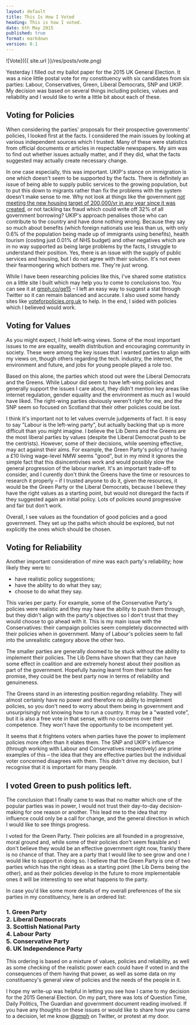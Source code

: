 ```yaml
---
layout: default
title: This Is How I Voted
heading: This is how I voted.
date: 6th May 2015
published: true
format: markdown
version: 0.1
---
```


![Vote]({{ site.url }}/res/posts/vote.png)

Yesterday I filled out my ballot paper for the 2015 UK General Election. It was a nice little postal vote for my constituency with six candidates from six parties: Labour, Conservatives, Green, Liberal Democrats, SNP and UKIP. My decision was based on several things including policies, values and reliability and I would like to write a little bit about each of these.

## Voting for Policies

When considering the parties' proposals for their prospective governments' policies, I looked first at the facts. I considered the main issues by looking at various independent sources which I trusted. Many of these were statistics from official documents or articles in respectable newspapers. My aim was to find out whether issues actually matter, and if they did, what the facts suggested may actually create necessary change. 

In one case especially, this was important. UKIP's stance on immigration is one which doesn't seem to be supported by the facts. There is definitely an issue of being able to supply public services to the growing population, but to put this down to migrants rather than fix the problems with the system doesn't make sense to me. Why not look at things like the government [not meeting the new housing target of 200,000/yr in any year since it was created](https://www.gov.uk/government/uploads/system/uploads/attachment_data/file/404996/House_Building_Release_-_Dec_Qtr_2014.pdf), or not tackling tax fraud which could write off 32% of all government borrowing? UKIP's approach penalises those who can contribute to the country and have done nothing wrong. Because they say so much about benefits (which foreign nationals use less than us, with only 0.6% of the population being made up of immigrants using benefits), health tourism (costing just 0.01% of NHS budget) and other negatives which are in no way supported as being large problems by the facts, I struggle to understand their position. Yes, there is an issue with the supply of public services and housing, but I do not agree with their solution. It's not even their fearmongering which bothers me. They're just wrong.

While I have been researching policies like this, I've shared some statistics on a little site I built which may help you to come to conclusions too. You can see it at [gmph.co/ge15](http://gmph.co/ge15) – I left an easy way to suggest a stat through Twitter so it can remain balanced and accurate. I also used some handy sites like [voteforpolicies.org.uk](http://voteforpolicies.org.uk) to help. In the end, I sided with policies which I believed would work.

## Voting for Values

As you might expect, I hold left-wing views. Some of the most important issues to me are equality, wealth distribution and encouraging community in society. These were among the key issues that I wanted parties to align with my views on, though others regarding the tech. industry, the internet, the environment and future, and jobs for young people played a role too. 

Based on this alone, the parties which stood out were the Liberal Democrats and the Greens. While Labour did seem to have left-wing policies and generally support the issues I care about, they didn't mention key areas like internet regulation, gender equality and the environment as much as I would have liked. The right-wing parties obviously weren't right for me, and the SNP seem so focused on Scotland that their other policies could be lost.

I think it's important not to let values overrule judgements of fact. It is easy to say "Labour is the left-wing party", but actually backing that up is more difficult than you might imagine. I believe the Lib Dems and the Greens are the most liberal parties by values (despite the Liberal Democrat push to be the centrists). However, some of their decisions, while seeming effective, may act against their aims. For example, the Green Party's policy of having a £10 living wage-level NMW seems "good", but in my mind it ignores the simple fact that this disincentivises work and would possibly slow the general progression of the labour market. It's an important trade-off to consider, and I curently don't think the Greens have the time or resources to research it properly – if I trusted anyone to do it, given the resources, it would be the Green Party or the Liberal Democrats, because I believe they have the right values as a starting point, but would not disregard the facts if they suggested again an initial policy. Lots of policies sound progressive and fair but don't work.

Overall, I see values as the foundation of good policies and a good government. They set up the paths which should be explored, but not explicitly the ones which should be chosen.

## Voting for Reliability

Another important consideration of mine was each party's reliability; how likely they were to:

*	 have realistic policy suggestions;
*    have the ability to do what they say;
*    choose to do what they say.

This varies per party. For example, some of the Conservative Party's policies were realistic and they may have the ability to push them through, but they didn't align with the party's objectives so I don't trust that they would choose to go ahead with it. This is my main issue with the Conservatives: their campaign policies seem completely disconnected with their policies when in government. Many of Labour's policies seem to fall into the unrealistic category above the other two. 

The smaller parties are generally doomed to be stuck without the ability to implement their policies. The Lib Dems have shown that they can have some effect in coalition and are extremely honest about their position as part of the government. Hopefully having learnt from their tuition fee promise, they could be the best party now in terms of reliability and genuineness.

The Greens stand in an interesting position regarding reliability. They will almost certainly have no power and therefore no ability to implement policies, so you don't need to worry about them being in government and unsurprisingly not knowing how to run a country. It may be a "wasted vote", but it is also a free vote in that sense, with no concerns over their competence. They won't have the opportunity to be incompetent yet.

It seems that it frightens voters when parties have the power to implement policies more often than it elates them. The SNP and UKIP's influence (through working with Labour and Conservatives respectively) are prime examples of this – the idea that they are effective parties but the individual voter concerned disagrees with them. This didn't drive my decision, but I recognise that it is important for many people.

## I voted Green to push politics left.

The conclusion that I finally came to was that no matter which one of the popular parties was in power, I would not trust their day-to-day decision-making for one reason or another. This lead me to the idea that my influence could only be a call for change, and the general direction in which I would like to see things progress.

I voted for the Green Party. Their policies are all founded in a progressive, moral ground and, while some of their policies don't seem feasible and I don't believe they would be an effective government right now, frankly there is no chance of that. They are a party that I would like to see grow and one I would like to support in doing so. I believe that the Green Party is one of two parties which has the right ideas as a starting point (the Lib Dems being the other), and as their policies develop in the future to more implementable ones it will be interesting to see what happens to the party. 

In case you'd like some more details of my overall preferences of the six parties in my constituency, here is an ordered list:

### 1. Green Party <br/>2. Liberal Democrats <br/>3. Scottish National Party <br/>4. Labour Party <br/>5. Conservative Party <br/>6. UK Independence Party

This ordering is based on a mixture of values, policies and reliability, as well as some checking of the realistic power each could have if voted in and the consequences of them having that power, as well as some data on my constituency's general view of policies and the needs of the people in it.

I hope my write-up was helpful in letting you see how I came to my decision for the 2015 General Election. On my part, there was lots of Question Time, Daily Politics, The Guardian and government document reading involved. If you have any thoughts on these issues or would like to share how you came to a decision, let me know [@gmph](http://twitter.com/gmph) on Twitter, or protest at my door.
